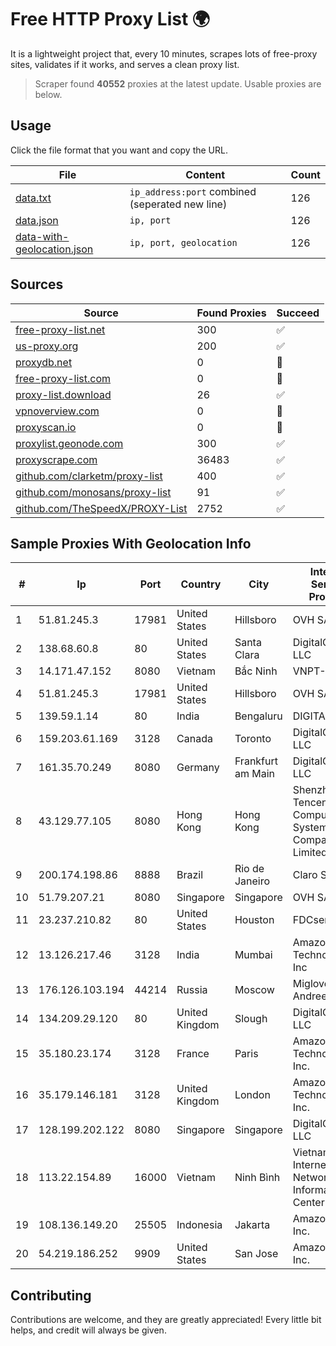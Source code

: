 
# Free HTTP Proxy List 🌍

It is a lightweight project that, every 10 minutes, scrapes lots of free-proxy sites, validates if it works, and serves a clean proxy list.


> Scraper found **40552** proxies at the latest update. Usable proxies are below.

## Usage

Click the file format that you want and copy the URL.


|File|Content|Count|
|----|-------|-----|
|[data.txt](https://raw.githubusercontent.com/themiralay/Proxy-List-World/master/data.txt)|`ip_address:port` combined (seperated new line)|126|
|[data.json](https://raw.githubusercontent.com/themiralay/Proxy-List-World/master/data.json)|`ip, port`|126|
|[data-with-geolocation.json](https://raw.githubusercontent.com/themiralay/Proxy-List-World/master/data-with-geolocation.json)|`ip, port, geolocation`|126|

## Sources

|Source|Found Proxies|Succeed|
|------|-------------|-------|
|[free-proxy-list.net](https://free-proxy-list.net)|300|✅|
|[us-proxy.org](https://www.us-proxy.org)|200|✅|
|[proxydb.net](http://proxydb.net)|0|🚫|
|[free-proxy-list.com](https://free-proxy-list.com/?page=&port=&type%5B%5D=http&type%5B%5D=https&up_time=0&search=Search)|0|🚫|
|[proxy-list.download](https://www.proxy-list.download/HTTP)|26|✅|
|[vpnoverview.com](https://vpnoverview.com/privacy/anonymous-browsing/free-proxy-servers)|0|🚫|
|[proxyscan.io](https://www.proxyscan.io)|0|🚫|
|[proxylist.geonode.com](https://proxylist.geonode.com/api/proxy-list?limit=300&page=1&sort_by=lastChecked&sort_type=desc&protocols=http,https)|300|✅|
|[proxyscrape.com](https://api.proxyscrape.com/v2/?request=displayproxies&protocol=http&timeout=10000&country=all&ssl=all&anonymity=all)|36483|✅|
|[github.com/clarketm/proxy-list](https://raw.githubusercontent.com/clarketm/proxy-list/master/proxy-list-raw.txt)|400|✅|
|[github.com/monosans/proxy-list](https://raw.githubusercontent.com/monosans/proxy-list/main/proxies/http.txt)|91|✅|
|[github.com/TheSpeedX/PROXY-List](https://raw.githubusercontent.com/TheSpeedX/PROXY-List/master/http.txt)|2752|✅|


## Sample Proxies With Geolocation Info

|#|Ip|Port|Country|City|Internet Service Provider|
|-|--|----|-------|----|-------------------------|
|1|51.81.245.3|17981|United States|Hillsboro|OVH SAS|
|2|138.68.60.8|80|United States|Santa Clara|DigitalOcean, LLC|
|3|14.171.47.152|8080|Vietnam|Bắc Ninh|VNPT-VNNIC|
|4|51.81.245.3|17981|United States|Hillsboro|OVH SAS|
|5|139.59.1.14|80|India|Bengaluru|DIGITALOCEAN|
|6|159.203.61.169|3128|Canada|Toronto|DigitalOcean, LLC|
|7|161.35.70.249|8080|Germany|Frankfurt am Main|DigitalOcean, LLC|
|8|43.129.77.105|8080|Hong Kong|Hong Kong|Shenzhen Tencent Computer Systems Company Limited|
|9|200.174.198.86|8888|Brazil|Rio de Janeiro|Claro S.A|
|10|51.79.207.21|8080|Singapore|Singapore|OVH SAS|
|11|23.237.210.82|80|United States|Houston|FDCservers.net|
|12|13.126.217.46|3128|India|Mumbai|Amazon Technologies Inc|
|13|176.126.103.194|44214|Russia|Moscow|Miglovets Egor Andreevich|
|14|134.209.29.120|80|United Kingdom|Slough|DigitalOcean, LLC|
|15|35.180.23.174|3128|France|Paris|Amazon Technologies Inc.|
|16|35.179.146.181|3128|United Kingdom|London|Amazon Technologies Inc.|
|17|128.199.202.122|8080|Singapore|Singapore|DigitalOcean, LLC|
|18|113.22.154.89|16000|Vietnam|Ninh Bình|Vietnam Internet Network Information Center|
|19|108.136.149.20|25505|Indonesia|Jakarta|Amazon.com, Inc.|
|20|54.219.186.252|9909|United States|San Jose|Amazon.com, Inc.|



## Contributing

Contributions are welcome, and they are greatly appreciated! Every
little bit helps, and credit will always be given.

